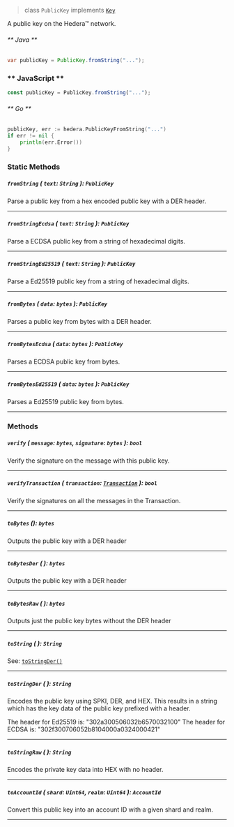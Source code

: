 > class `PublicKey` implements [`Key`](reference/cryptography/Key.md)

A public key on the Hedera™ network.

<!-- tabs:start -->

###### ** Java **

```java
var publicKey = PublicKey.fromString("...");
```

### ** JavaScript **

```javascript
const publicKey = PublicKey.fromString("...");
```

###### ** Go **

```go
publicKey, err := hedera.PublicKeyFromString("...")
if err != nil {
    println(err.Error())
}
```

<!-- tabs:end -->

### Static Methods

##### `fromString` ( `text`: `String` ): `PublicKey`

Parse a public key from a hex encoded public key with a DER header.

---

##### `fromStringEcdsa` ( `text`: `String` ): `PublicKey`

Parse a ECDSA public key from a string of hexadecimal digits.

---

##### `fromStringEd25519` ( `text`: `String` ): `PublicKey`

Parse a Ed25519 public key from a string of hexadecimal digits.

---

##### `fromBytes` ( `data`: `bytes` ): `PublicKey`

Parses a public key from bytes with a DER header.

---

##### `fromBytesEcdsa` ( `data`: `bytes` ): `PublicKey`

Parses a ECDSA public key from bytes.

---

##### `fromBytesEd25519` ( `data`: `bytes` ): `PublicKey`

Parses a Ed25519 public key from bytes.

---

### Methods

##### `verify` ( `message`: `bytes`, `signature`: `bytes` ): `bool`

Verify the signature on the message with this public key.

---

##### `verifyTransaction` ( `transaction`: [`Transaction`](reference/core/Transaction.md) ): `bool`

Verify the signatures on all the messages in the Transaction.

---

##### `toBytes` (): `bytes`

Outputs the public key with a DER header 

---

##### `toBytesDer` ( ): `bytes`

Outputs the public key with a DER header 

---

##### `toBytesRaw` ( ): `bytes`

Outputs just the public key bytes without the DER header

---

##### `toString` ( ): `String`

See: [`toStringDer()`](#tostringder-string)

---

##### `toStringDer` ( ): `String`

Encodes the public key using SPKI, DER, and HEX. This results in
a string which has the key data of the public key prefixed with
a header.


The header for Ed25519 is: "302a300506032b6570032100"
The header for ECDSA is: "302f300706052b8104000a0324000421"

---

##### `toStringRaw` ( ): `String`

Encodes the private key data into HEX with no header.

---


##### `toAccountId` ( `shard`: `Uint64`, `realm`: `Uint64` ): `AccountId`

Convert this public key into an account ID with a given shard and realm.

---

